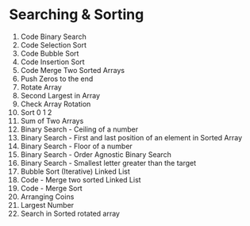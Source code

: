 
# Searching & Sorting

1.  Code Binary Search
2.  Code Selection Sort
3.  Code Bubble Sort
4.  Code Insertion Sort
5.  Code Merge Two Sorted Arrays
6.  Push Zeros to the end
7.  Rotate Array
8.  Second Largest in Array
9.  Check Array Rotation
10. Sort 0 1 2
11. Sum of Two Arrays
12. Binary Search - Ceiling of a number
13. Binary Search - First and last position of an element in Sorted Array
14. Binary Search - Floor of a number
15. Binary Search - Order Agnostic Binary Search
16. Binary Search - Smallest letter greater than the target
17. Bubble Sort (Iterative) Linked List
18. Code - Merge two sorted Linked List
19. Code - Merge Sort
20. Arranging Coins
21. Largest Number
22. Search in Sorted rotated array

